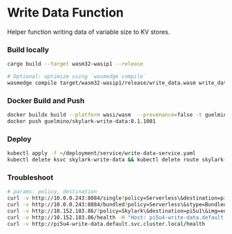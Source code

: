 # Write Data Function
Helper function writing data of variable size to KV stores. 

### Build locally
```bash
cargo build --target wasm32-wasip1 --release

# Optional: optimize using `wasmedge compile`
wasmedge compile target/wasm32-wasip1/release/write_data.wasm write_data.wasm
```

### Docker Build and Push
```bash
docker buildx build --platform wasi/wasm  --provenance=false -t guelmino/skylark-write-data:0.1.1001 .
docker push guelmino/skylark-write-data:0.1.1001
```
### Deploy
```bash
kubectl apply -f ~/deployment/service/write-data-service.yaml
kubectl delete ksvc skylark-write-data && kubectl delete route skylark-write-data && kubectl delete configuration skylark-write-data && kubectl delete svc skylark-write-data

```
### Troubleshoot
```bash
# params: policy, destination
curl -v http://10.0.0.243:8084/single?policy=Serverless\&destination=pi5u2\&stype=Single\&size=1000\&scount=1
curl -v http://10.0.0.243:8084/bundled?policy=Serverless\&stype=Bundled\&destination=pi5u2\&size=100\&scount=3
curl -v http://10.152.183.86/?policy=Skylark\&destination=pi5u1\&img=eo-2K.jpeg -H "Host: pi5u4-write-data.default.svc.cluster.local"
curl -v http://10.152.183.86/health -H "Host: pi5u4-write-data.default.svc.cluster.local"
curl -v http://pi5u4-write-data.default.svc.cluster.local/health
```


